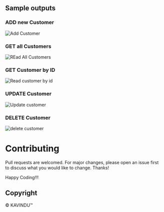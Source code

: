 ## Sample outputs
### ADD new Customer
![Add Customer](https://user-images.githubusercontent.com/80127637/188643107-6c712fb6-c585-42fb-b2e5-3966336fd90c.png)

### GET all Customers
![REad All Customers](https://user-images.githubusercontent.com/80127637/188643958-a206f2d7-c903-4390-963b-503802b33483.png)

### GET Customer by ID
![Read customer by id](https://user-images.githubusercontent.com/80127637/188644043-581dd52e-8c42-4065-9c11-499f62c9b966.png)

### UPDATE Customer
![Update customer](https://user-images.githubusercontent.com/80127637/188644202-d6203d73-00e0-421e-9698-fd35aedc0da8.png)

### DELETE Customer
![delete customer](https://user-images.githubusercontent.com/80127637/188644279-645d93c9-3801-4f24-8c63-1dec36de82a5.png)

# Contributing
Pull requests are welcomed. For major changes, please open an issue first to discuss what you would like to change. Thanks!

Happy Coding!!!

## Copyright
© KAVINDU™




